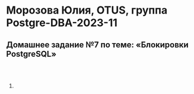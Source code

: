# Морозова Юлия, OTUS, группа Postgre-DBA-2023-11

## Домашнее задание №7 по теме: «Блокировки PostgreSQL»

<br/><br/>

1. 

   
 
<br/><br/>
